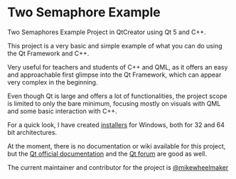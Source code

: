 # Two Semaphore Example
Two Semaphores Example Project in QtCreator using Qt 5 and C++.

This project is a very basic and simple example of what you can do using the Qt Framework and C++.

Very useful for teachers and students of C++ and QML, as it offers an easy and approachable first glimpse into the Qt Framework, which can appear very complex in the beginning.

Even though Qt is large and offers a lot of functionalities, the project scope is limited to only the bare minimum, focusing mostly on visuals with QML and some basic interaction with C++.

For a quick look, I have created [installers](https://github.com/mikewheelmaker/twosemaphoresexample/releases) for Windows, both for 32 and 64 bit architectures.

At the moment, there is no documentation or wiki available for this project, but the [Qt official documentation](https://doc.qt.io/qt-5.15/) and the [Qt forum](https://forum.qt.io/) are good as well.

The current maintainer and contributor for the project is [@mikewheelmaker](https://github.com/mikewheelmaker)

